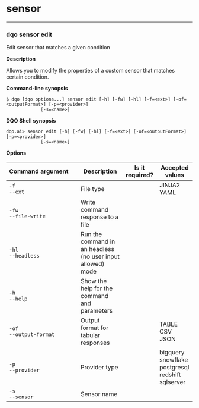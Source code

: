 # sensor

___
### **dqo sensor edit**

Edit sensor that matches a given condition

**Description**

Allows you to modify the properties of a custom sensor that matches certain condition.


**Command-line synopsis**
```
$ dqo [dqo options...] sensor edit [-h] [-fw] [-hl] [-f=<ext>] [-of=<outputFormat>] [-p=<provider>]
             [-s=<name>]

```
**DQO Shell synopsis**
```
dqo.ai> sensor edit [-h] [-fw] [-hl] [-f=<ext>] [-of=<outputFormat>] [-p=<provider>]
             [-s=<name>]

```

**Options**  
  
| Command&nbsp;argument&nbsp;&nbsp;&nbsp;&nbsp; | Description | Is it required? | Accepted values |
|-----------------------------------------------|-------------|-----------------|-----------------|
|`-f`<br/>`--ext`<br/>|File type| |JINJA2<br/>YAML<br/>|
|`-fw`<br/>`--file-write`<br/>|Write command response to a file| ||
|`-hl`<br/>`--headless`<br/>|Run the command in an headless (no user input allowed) mode| ||
|`-h`<br/>`--help`<br/>|Show the help for the command and parameters| ||
|`-of`<br/>`--output-format`<br/>|Output format for tabular responses| |TABLE<br/>CSV<br/>JSON<br/>|
|`-p`<br/>`--provider`<br/>|Provider type| |bigquery<br/>snowflake<br/>postgresql<br/>redshift<br/>sqlserver<br/>|
|`-s`<br/>`--sensor`<br/>|Sensor name| ||




